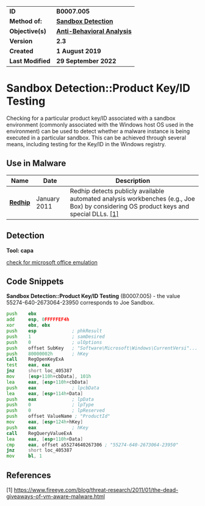 <table>
<tr>
<td><b>ID</b></td>
<td><b>B0007.005</b></td>
</tr>
<tr>
<td><b>Method of:</b></td>
<td><b><a href="./sandbox-detection.md">Sandbox Detection</a></b></td>
</tr>
<tr>
<td><b>Objective(s)</b></td>
<td><b><a href="../anti-behavioral-analysis">Anti-Behavioral Analysis</a></b></td>
</tr>
<tr>
<td><b>Version</b></td>
<td><b>2.3</b></td>
</tr>
<tr>
<td><b>Created</b></td>
<td><b>1 August 2019</b></td>
</tr>
<tr>
<td><b>Last Modified</b></td>
<td><b>29 September 2022</b></td>
</tr>
</table>

Sandbox Detection::Product Key/ID Testing
=========================================
Checking for a particular product key/ID associated with a sandbox environment (commonly associated with the Windows host OS used in the environment) can be used to detect whether a malware instance is being executed in a particular sandbox. This can be achieved through several means, including testing for the Key/ID in the Windows registry.

Use in Malware
--------------
|Name|Date|Description|
|---|---|---|
|[**Redhip**](../xample-malware/rebhip.md)|January 2011|Redhip detects publicly available automated analysis workbenches (e.g., Joe Box) by considering OS product keys and special DLLs. [[1]](#1)|

Detection
---------
**Tool: capa**

[check for microsoft office emulation](https://github.com/mandiant/capa-rules/blob/1fee68e72e5da3cf05cbf349d8b4df13dcf47a85/anti-analysis/anti-vm/vm-detection/check-for-microsoft-office-emulation.yml)

<a name="snippet"></a>Code Snippets
-------------
**Sandbox Detection::Product Key/ID Testing** (B0007.005) - the value 55274-640-2673064-23950 corresponds to Joe Sandbox.
```asm
push    ebx
add     esp, 0FFFFFEF4h
xor     ebx, ebx
push    esp             ; phkResult
push    1               ; samDesired
push    0               ; ulOptions
push    offset SubKey   ; "Software\Microsoft\Windows\CurrentVersi"...
push    80000002h       ; hKey
call    RegOpenKeyExA
test    eax, eax
jnz     short loc_405387
mov     [esp+110h+cbData], 101h
lea     eax, [esp+110h+cbData]
push    eax             ; lpcbData
lea     eax, [esp+114h+Data]
push    eax             ; lpData
push    0               ; lpType 
push    0               ; lpReserved
push    offset ValueName ; "ProductId"
mov     eax, [esp+124h+hKey]
push    eax             ; hKey
call    RegQueryValueExA
lea     eax, [esp+110h+Data]
cmp     eax, offset a55274640267306 ; "55274-640-2673064-23950"
jnz     short loc_405387
mov     bl, 1
```

References
----------
<a name="1">[1]</a> https://www.fireeye.com/blog/threat-research/2011/01/the-dead-giveaways-of-vm-aware-malware.html 
